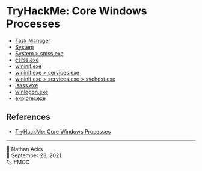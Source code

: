 # TryHackMe: Core Windows Processes

* [Task Manager](../log/2021-09-23-tryhackme-pre-security-supplements.md)
* [System](../log/2021-09-23-tryhackme-pre-security-supplements.md)
* [System > smss.exe](../log/2021-09-23-tryhackme-pre-security-supplements.md)
* [csrss.exe](../log/2021-09-23-tryhackme-pre-security-supplements.md)
* [wininit.exe](../log/2021-09-24-tryhackme-pre-security-supplements.md)
* [wininit.exe > services.exe](../log/2021-09-24-tryhackme-pre-security-supplements.md)
* [wininit.exe > services.exe > svchost.exe](../log/2021-09-24-tryhackme-pre-security-supplements.md)
* [lsass.exe](../log/2021-09-24-tryhackme-pre-security-supplements.md)
* [winlogon.exe](../log/2021-09-24-tryhackme-pre-security-supplements.md)
* [explorer.exe](../log/2021-09-24-tryhackme-pre-security-supplements.md)

## References

* [TryHackMe: Core Windows Processes](https://tryhackme.com/room/btwindowsinternals)

- - - -

<span aria-hidden="true">👤</span> Nathan Acks  
<span aria-hidden="true">📅</span> September 23, 2021  
<span aria-hidden="true">🏷️</span> #MOC
